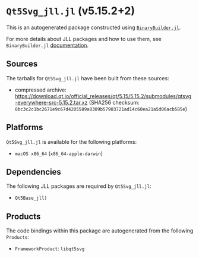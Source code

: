 # `Qt5Svg_jll.jl` (v5.15.2+2)

This is an autogenerated package constructed using [`BinaryBuilder.jl`](https://github.com/JuliaPackaging/BinaryBuilder.jl).

For more details about JLL packages and how to use them, see `BinaryBuilder.jl` [documentation](https://juliapackaging.github.io/BinaryBuilder.jl/dev/jll/).

## Sources

The tarballs for `Qt5Svg_jll.jl` have been built from these sources:

* compressed archive: https://download.qt.io/official_releases/qt/5.15/5.15.2/submodules/qtsvg-everywhere-src-5.15.2.tar.xz (SHA256 checksum: `8bc3c2c1bc2671e9c67d4205589a8309b57903721ad14c60ea21a5d06acb585e`)

## Platforms

`Qt5Svg_jll.jl` is available for the following platforms:

* `macOS x86_64` (`x86_64-apple-darwin`)

## Dependencies

The following JLL packages are required by `Qt5Svg_jll.jl`:

* `Qt5Base_jll)`

## Products

The code bindings within this package are autogenerated from the following `Products`:

* `FrameworkProduct`: `libqt5svg`
